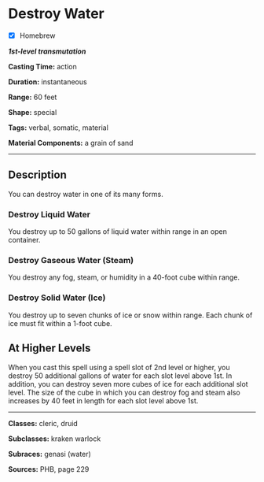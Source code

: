 # Destroy Water

- [x] Homebrew

***1st-level transmutation***

**Casting Time:** action

**Duration:** instantaneous

**Range:** 60 feet

**Shape:** special

**Tags:** verbal, somatic, material

**Material Components:** a grain of sand

---

## Description
You can destroy water in one of its many forms.

### Destroy Liquid Water
You destroy up to 50 gallons of liquid water within range in an open container.

### Destroy Gaseous Water (Steam)
You destroy any fog, steam, or humidity in a 40-foot cube within range.

### Destroy Solid Water (Ice)
You destroy up to seven chunks of ice or snow within range. Each chunk of ice must fit within a 1-foot cube.

## At Higher Levels
When you cast this spell using a spell slot of 2nd level or higher, you destroy 50 additional gallons of water for each slot level above 1st. In addition, you can destroy seven more cubes of ice for each additional slot level. The size of the cube in which you can destroy fog and steam also increases by 40 feet in length for each slot level above 1st.

---

**Classes:** cleric, druid

**Subclasses:** kraken warlock

**Subraces:** genasi (water)

**Sources:** PHB, page 229
